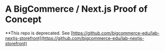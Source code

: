 # A BigCommerce / Next.js Proof of Concept

**This repo is deprecated. See [https://github.com/bigcommerce-edu/lab-nextjs-storefront](https://github.com/bigcommerce-edu/lab-nextjs-storefront)
